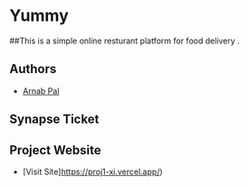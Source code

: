 # Yummy

##This is a simple online resturant platform for food delivery  .



## Authors

- [Arnab Pal](https://github.com/arnabpal16)

## Synapse Ticket



## Project Website
- [Visit Site]https://proj1-xi.vercel.app/)
